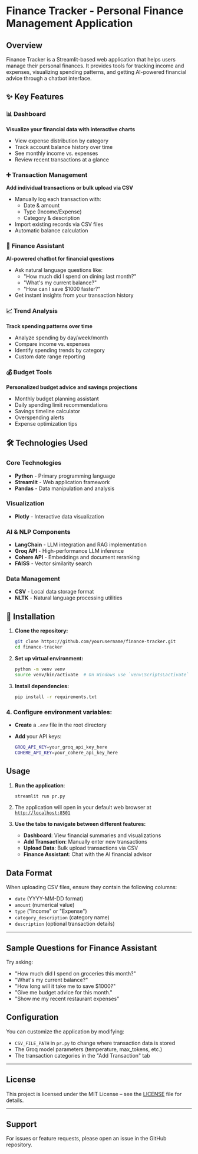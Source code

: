 
# Finance Tracker - Personal Finance Management Application



## Overview
Finance Tracker is a Streamlit-based web application that helps users manage their personal finances. It provides tools for tracking income and expenses, visualizing spending patterns, and getting AI-powered financial advice through a chatbot interface.

## ✨ Key Features

### 📊 Dashboard  
**Visualize your financial data with interactive charts**  
- View expense distribution by category  
- Track account balance history over time  
- See monthly income vs. expenses  
- Review recent transactions at a glance  

### ➕ Transaction Management  
**Add individual transactions or bulk upload via CSV**  
- Manually log each transaction with:  
  - Date & amount  
  - Type (Income/Expense)  
  - Category & description  
- Import existing records via CSV files  
- Automatic balance calculation  

### 🤖 Finance Assistant  
**AI-powered chatbot for financial questions**  
- Ask natural language questions like:  
  - "How much did I spend on dining last month?"  
  - "What's my current balance?"  
  - "How can I save $1000 faster?"  
- Get instant insights from your transaction history  

### 📈 Trend Analysis  
**Track spending patterns over time**  
- Analyze spending by day/week/month  
- Compare income vs. expenses  
- Identify spending trends by category  
- Custom date range reporting  

### 💰 Budget Tools  
**Personalized budget advice and savings projections**  
- Monthly budget planning assistant  
- Daily spending limit recommendations  
- Savings timeline calculator  
- Overspending alerts  
- Expense optimization tips  

## 🛠️ Technologies Used

### Core Technologies
- **Python** - Primary programming language
- **Streamlit** - Web application framework
- **Pandas** - Data manipulation and analysis

### Visualization
- **Plotly** - Interactive data visualization

### AI & NLP Components
- **LangChain** - LLM integration and RAG implementation
- **Groq API** - High-performance LLM inference
- **Cohere API** - Embeddings and document reranking
- **FAISS** - Vector similarity search

### Data Management
- **CSV** - Local data storage format
- **NLTK** - Natural language processing utilities
## 🚀 Installation

1. **Clone the repository:**
   ```bash
   git clone https://github.com/yourusername/finance-tracker.git
   cd finance-tracker

2. **Set up virtual environment:**
   ```bash
   python -m venv venv
   source venv/bin/activate  # On Windows use `venv\Scripts\activate`

3. **Install dependencies:**
   ```bash
   pip install -r requirements.txt
### 4. Configure environment variables:

- **Create** a `.env` file in the root directory
- **Add** your API keys:


   ```bash
   GROQ_API_KEY=your_groq_api_key_here
   COHERE_API_KEY=your_cohere_api_key_here
## Usage

1. **Run the application**:

    ```bash
    streamlit run pr.py
    ```

2. The application will open in your default web browser at [`http://localhost:8501`](http://localhost:8501)

3. **Use the tabs to navigate between different features:**

    - **Dashboard**: View financial summaries and visualizations  
    - **Add Transaction**: Manually enter new transactions  
    - **Upload Data**: Bulk upload transactions via CSV  
    - **Finance Assistant**: Chat with the AI financial advisor

## Data Format

When uploading CSV files, ensure they contain the following columns:

- `date` (YYYY-MM-DD format)
- `amount` (numerical value)
- `type` ("Income" or "Expense")
- `category_description` (category name)
- `description` (optional transaction details)

---

## Sample Questions for Finance Assistant

Try asking:

- "How much did I spend on groceries this month?"
- "What's my current balance?"
- "How long will it take me to save $1000?"
- "Give me budget advice for this month."
- "Show me my recent restaurant expenses"
## Configuration

You can customize the application by modifying:

- `CSV_FILE_PATH` in `pr.py` to change where transaction data is stored  
- The Groq model parameters (temperature, max_tokens, etc.)  
- The transaction categories in the "Add Transaction" tab  

---

## License

This project is licensed under the MIT License – see the [LICENSE](LICENSE) file for details.

---

## Support

For issues or feature requests, please open an issue in the GitHub repository.
